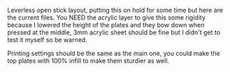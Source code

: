 Leverless open stick layout, putting this on hold for some time but here are the current files.
You NEED the acrylic layer to give this some rigidity because I lowered the height of the plates and they bow down when pressed at the middle, 3mm acrylic sheet should be fine but I didn't get to test it myself so be warned.


Printing settings should be the same as the main one, you could make the top plates with 100% infill to make them sturdier as well.

